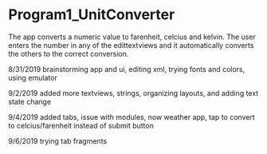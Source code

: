# Program1_UnitConverter

The app converts a numeric value to farenheit, celcius and kelvin. The user enters the number in any of the edittextviews and it automatically converts the others to the correct conversion.

8/31/2019
brainstorming app and ui, editing xml, trying fonts and colors, using emulator

9/2/2019
added more textviews, strings, organizing layouts, and adding text state change

9/4/2019
added tabs, issue with modules, now weather app, tap to convert to celcius/farenheit instead of submit button

9/6/2019
trying tab fragments
